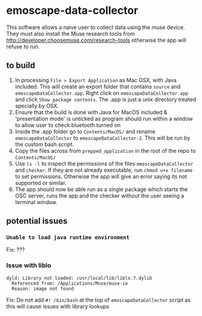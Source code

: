 # emoscape-data-collector

This software allows a naive user to collect data using the muse device. They must also install the Muse research tools from http://developer.choosemuse.com/research-tools otherwise the app will refuse to run.

## to build
1. In processing `File > Export Application` as Mac OSX, with Java included. This will create an export folder that contains `source` and `emoscapeDataCollector.app`. Right click on `emoscapeDataCollector.app` and click `Show package contents`. The .app is just a unix directory treated specially by OSX.
1. Ensure that the build is done with Java for MacOS included & 'presentation mode' is unticked as program should run within a window to allow user to check bluetooth turned on
1. Inside the .app folder go to `Contents/MacOS/` and rename `emoscapeDataCollector` to `emoscapeDataCollector-2`. This will be run by the custom bash script.
1. Copy the files across from `prepped_application` in the root of the repo to `Contents/MacOS/`
1. Use `ls -l` to inspect the permissions of the files `emoscapeDataCollector` and `checker`. If they are not already executable, run `chmod u+x filename` to set permissions. Otherwise the app will give an error saying its not supported or similar.
1. The app should now be able run as a single package which starts the OSC server, runs the app and the checker without the user seeing a terminal window.

## potential issues
### `Unable to load java runtime environment`
Fix: ???

### Issue with liblo
```
dyld: Library not loaded: /usr/local/lib/liblo.7.dylib
  Referenced from: /Applications/Muse/muse-io
  Reason: image not found
```
Fix: Do not add `#! /bin/bash` at the top of `emoscapeDataCollector` script as this will cause issues with library lookups
